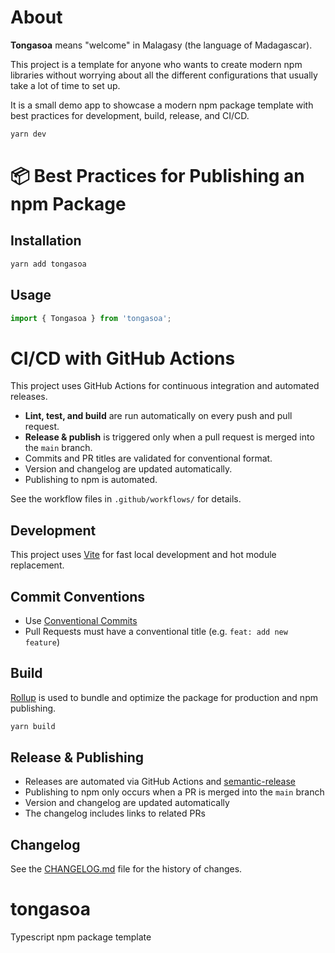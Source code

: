# About

**Tongasoa** means "welcome" in Malagasy (the language of Madagascar).

This project is a template for anyone who wants to create modern npm libraries without worrying about all the different configurations that usually take a lot of time to set up.

It is a small demo app to showcase a modern npm package template with best practices for development, build, release, and CI/CD.

```bash
yarn dev
```

# 📦 Best Practices for Publishing an npm Package

## Installation

```bash
yarn add tongasoa
```

## Usage

```js
import { Tongasoa } from 'tongasoa';
```

# CI/CD with GitHub Actions

This project uses GitHub Actions for continuous integration and automated releases.

- **Lint, test, and build** are run automatically on every push and pull request.
- **Release & publish** is triggered only when a pull request is merged into the `main` branch.
- Commits and PR titles are validated for conventional format.
- Version and changelog are updated automatically.
- Publishing to npm is automated.

See the workflow files in `.github/workflows/` for details.

## Development

This project uses [Vite](https://vitejs.dev/) for fast local development and hot module replacement.

## Commit Conventions

- Use [Conventional Commits](https://www.conventionalcommits.org/en/v1.0.0/)
- Pull Requests must have a conventional title (e.g. `feat: add new feature`)

## Build

[Rollup](https://rollupjs.org/) is used to bundle and optimize the package for production and npm publishing.

```bash
yarn build
```

## Release & Publishing

- Releases are automated via GitHub Actions and [semantic-release](https://semantic-release.gitbook.io/semantic-release/)
- Publishing to npm only occurs when a PR is merged into the `main` branch
- Version and changelog are updated automatically
- The changelog includes links to related PRs

## Changelog

See the [CHANGELOG.md](./CHANGELOG.md) file for the history of changes.
# tongasoa
Typescript npm package template
